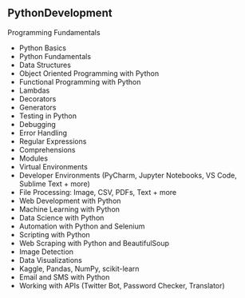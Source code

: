 ## PythonDevelopment

Programming Fundamentals  
- Python Basics  
- Python Fundamentals  
- Data Structures  
- Object Oriented Programming with Python  
- Functional Programming with Python  
- Lambdas  
- Decorators  
- Generators  
- Testing in Python  
- Debugging  
- Error Handling  
- Regular Expressions  
- Comprehensions  
- Modules  
- Virtual Environments 
- Developer Environments (PyCharm, Jupyter Notebooks, VS Code, Sublime Text + more)  
- File Processing: Image, CSV, PDFs, Text + more  
- Web Development with Python  
- Machine Learning with Python  
- Data Science with Python  
- Automation with Python and Selenium  
- Scripting with Python  
- Web Scraping with Python and BeautifulSoup  
- Image Detection  
- Data Visualizations  
- Kaggle, Pandas, NumPy, scikit-learn  
- Email and SMS with Python  
- Working with APIs (Twitter Bot, Password Checker, Translator)
